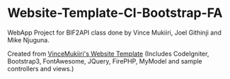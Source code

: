 Website-Template-CI-Bootstrap-FA
================================

WebApp Project for BIF2API class done by Vince Mukiiri, Joel Githinji and Mike Njuguna.

Created from [VinceMukiiri's Website Template](https://github.com/VinceMukiiri/Website-Template-CI-Bootstrap-FA/) (Includes CodeIgniter, Bootstrap3, FontAwesome, JQuery, FirePHP, MyModel and sample controllers and views.)
